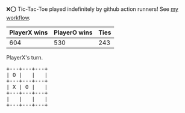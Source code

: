 :x::o: Tic-Tac-Toe played indefinitely by github action runners! See [my workflow](.github/workflows/play.yaml).

|PlayerX wins|PlayerO wins|Ties|
|-|-|-|
|604|530|243|

PlayerX's turn.

<pre>
+---+---+---+
| O |   |   |
+---+---+---+
| X | O |   |
+---+---+---+
|   |   |   |
+---+---+---+
</pre>